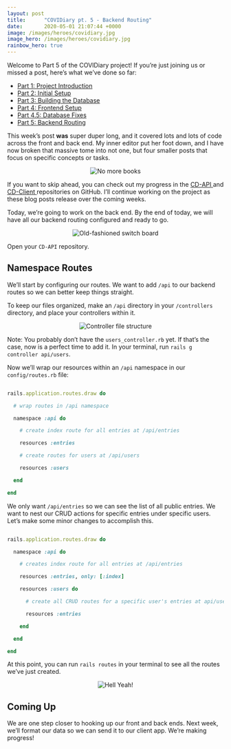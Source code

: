 ```yaml
---
layout: post
title:      "COVIDiary pt. 5 - Backend Routing"
date:       2020-05-01 21:07:44 +0000
image: /images/heroes/covidiary.jpg
image_hero: /images/heroes/covidiary.jpg
rainbow_hero: true
---
```



Welcome to Part 5 of the COVIDiary project! If you’re just joining us or missed a post, here’s what we’ve done so far:



- [Part 1: Project Introduction](/articles/covidiary-a-rails-react-project)
- [Part 2: Initial Setup](/articles/covidiary-pt-2-initial-setup)
- [Part 3: Building the Database](/articles/covidiary-pt-3-building-the-database)
- [Part 4: Frontend Setup](/articles/covidiary-pt-4-frontend-setup)
- [Part 4.5: Database Fixes](/articles/covidiary-pt-4.5-database-fixes)
- [Part 5: Backend Routing](/articles/covidiary-pt-5-backend-routing)

This week’s post **was** super duper long, and it covered lots and lots of code across the front and back end. My inner editor put her foot down, and I have now broken that massive tome into not one, but four smaller posts that focus on specific concepts or tasks.

<center>
  <img src="https://media.giphy.com/media/i5yobxd9zkMBq/source.gif" alt="No more books">
</center>

If you want to skip ahead, you can check out my progress in the [CD-API ](https://github.com/AudTheCodeWitch/COVIDiary-api) and [CD-Client ](https://github.com/AudTheCodeWitch/COVIDiary-client) repositories on GitHub. I’ll continue working on the project as these blog posts release over the coming weeks.

Today, we’re going to work on the back end. By the end of today, we will have all our backend routing configured and ready to go.

<center>
  <img alt="Old-fashioned switch board" src="https://media.giphy.com/media/ilqP03ohzeIJZGnnpe/source.gif">
</center>

Open your `CD-API` repository.


## Namespace Routes

We’ll start by configuring our routes. We want to add `/api` to our backend routes so we can better keep things straight.

To keep our files organized, make an `/api` directory in your `/controllers` directory, and place your controllers within it.

<center>
  <img alt="Controller file structure" src="https://i.imgur.com/kHOYJ6m.jpg">
</center>

Note: You probably don’t have the `users_controller.rb` yet. If that’s the case, now is a perfect time to add it. In your terminal, run `rails g controller api/users`.

Now we’ll wrap our resources within an `/api` namespace in our `config/routes.rb` file:

```ruby

rails.application.routes.draw do

  # wrap routes in /api namespace

  namespace :api do

    # create index route for all entries at /api/entries

    resources :entries

    # create routes for users at /api/users

    resources :users

  end

end

```

We only want `/api/entries` so we can see the list of all public entries. We want to nest our CRUD actions for specific entries under specific users. Let’s make some minor changes to accomplish this.

```ruby

rails.application.routes.draw do

  namespace :api do

    # creates index route for all entries at /api/entries

    resources :entries, only: [:index]

    resources :users do

      # create all CRUD routes for a specific user's entries at api/users/:user_id/entries

      resources :entries

    end

  end

end

```

At this point, you can run `rails routes` in your terminal to see all the routes we’ve just created.

<center>
  <img alt="Hell Yeah!" src="https://media.giphy.com/media/fWj2TR9mfYJ56/source.gif">
</center>


## Coming Up

We are one step closer to hooking up our front and back ends. Next week, we’ll format our data so we can send it to our client app. We’re making progress!
